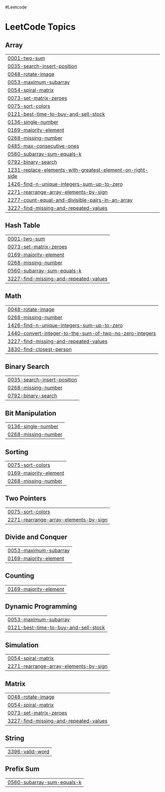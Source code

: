 #Leetcode

<!---LeetCode Topics Start-->
# LeetCode Topics
## Array
|  |
| ------- |
| [0001-two-sum](https://github.com/MohdShayan/DSA/tree/master/0001-two-sum) |
| [0035-search-insert-position](https://github.com/MohdShayan/DSA/tree/master/0035-search-insert-position) |
| [0048-rotate-image](https://github.com/MohdShayan/DSA/tree/master/0048-rotate-image) |
| [0053-maximum-subarray](https://github.com/MohdShayan/DSA/tree/master/0053-maximum-subarray) |
| [0054-spiral-matrix](https://github.com/MohdShayan/DSA/tree/master/0054-spiral-matrix) |
| [0073-set-matrix-zeroes](https://github.com/MohdShayan/DSA/tree/master/0073-set-matrix-zeroes) |
| [0075-sort-colors](https://github.com/MohdShayan/DSA/tree/master/0075-sort-colors) |
| [0121-best-time-to-buy-and-sell-stock](https://github.com/MohdShayan/DSA/tree/master/0121-best-time-to-buy-and-sell-stock) |
| [0136-single-number](https://github.com/MohdShayan/DSA/tree/master/0136-single-number) |
| [0169-majority-element](https://github.com/MohdShayan/DSA/tree/master/0169-majority-element) |
| [0268-missing-number](https://github.com/MohdShayan/DSA/tree/master/0268-missing-number) |
| [0485-max-consecutive-ones](https://github.com/MohdShayan/DSA/tree/master/0485-max-consecutive-ones) |
| [0560-subarray-sum-equals-k](https://github.com/MohdShayan/DSA/tree/master/0560-subarray-sum-equals-k) |
| [0792-binary-search](https://github.com/MohdShayan/DSA/tree/master/0792-binary-search) |
| [1231-replace-elements-with-greatest-element-on-right-side](https://github.com/MohdShayan/DSA/tree/master/1231-replace-elements-with-greatest-element-on-right-side) |
| [1426-find-n-unique-integers-sum-up-to-zero](https://github.com/MohdShayan/DSA/tree/master/1426-find-n-unique-integers-sum-up-to-zero) |
| [2271-rearrange-array-elements-by-sign](https://github.com/MohdShayan/DSA/tree/master/2271-rearrange-array-elements-by-sign) |
| [2277-count-equal-and-divisible-pairs-in-an-array](https://github.com/MohdShayan/DSA/tree/master/2277-count-equal-and-divisible-pairs-in-an-array) |
| [3227-find-missing-and-repeated-values](https://github.com/MohdShayan/DSA/tree/master/3227-find-missing-and-repeated-values) |
## Hash Table
|  |
| ------- |
| [0001-two-sum](https://github.com/MohdShayan/DSA/tree/master/0001-two-sum) |
| [0073-set-matrix-zeroes](https://github.com/MohdShayan/DSA/tree/master/0073-set-matrix-zeroes) |
| [0169-majority-element](https://github.com/MohdShayan/DSA/tree/master/0169-majority-element) |
| [0268-missing-number](https://github.com/MohdShayan/DSA/tree/master/0268-missing-number) |
| [0560-subarray-sum-equals-k](https://github.com/MohdShayan/DSA/tree/master/0560-subarray-sum-equals-k) |
| [3227-find-missing-and-repeated-values](https://github.com/MohdShayan/DSA/tree/master/3227-find-missing-and-repeated-values) |
## Math
|  |
| ------- |
| [0048-rotate-image](https://github.com/MohdShayan/DSA/tree/master/0048-rotate-image) |
| [0268-missing-number](https://github.com/MohdShayan/DSA/tree/master/0268-missing-number) |
| [1426-find-n-unique-integers-sum-up-to-zero](https://github.com/MohdShayan/DSA/tree/master/1426-find-n-unique-integers-sum-up-to-zero) |
| [1440-convert-integer-to-the-sum-of-two-no-zero-integers](https://github.com/MohdShayan/DSA/tree/master/1440-convert-integer-to-the-sum-of-two-no-zero-integers) |
| [3227-find-missing-and-repeated-values](https://github.com/MohdShayan/DSA/tree/master/3227-find-missing-and-repeated-values) |
| [3830-find-closest-person](https://github.com/MohdShayan/DSA/tree/master/3830-find-closest-person) |
## Binary Search
|  |
| ------- |
| [0035-search-insert-position](https://github.com/MohdShayan/DSA/tree/master/0035-search-insert-position) |
| [0268-missing-number](https://github.com/MohdShayan/DSA/tree/master/0268-missing-number) |
| [0792-binary-search](https://github.com/MohdShayan/DSA/tree/master/0792-binary-search) |
## Bit Manipulation
|  |
| ------- |
| [0136-single-number](https://github.com/MohdShayan/DSA/tree/master/0136-single-number) |
| [0268-missing-number](https://github.com/MohdShayan/DSA/tree/master/0268-missing-number) |
## Sorting
|  |
| ------- |
| [0075-sort-colors](https://github.com/MohdShayan/DSA/tree/master/0075-sort-colors) |
| [0169-majority-element](https://github.com/MohdShayan/DSA/tree/master/0169-majority-element) |
| [0268-missing-number](https://github.com/MohdShayan/DSA/tree/master/0268-missing-number) |
## Two Pointers
|  |
| ------- |
| [0075-sort-colors](https://github.com/MohdShayan/DSA/tree/master/0075-sort-colors) |
| [2271-rearrange-array-elements-by-sign](https://github.com/MohdShayan/DSA/tree/master/2271-rearrange-array-elements-by-sign) |
## Divide and Conquer
|  |
| ------- |
| [0053-maximum-subarray](https://github.com/MohdShayan/DSA/tree/master/0053-maximum-subarray) |
| [0169-majority-element](https://github.com/MohdShayan/DSA/tree/master/0169-majority-element) |
## Counting
|  |
| ------- |
| [0169-majority-element](https://github.com/MohdShayan/DSA/tree/master/0169-majority-element) |
## Dynamic Programming
|  |
| ------- |
| [0053-maximum-subarray](https://github.com/MohdShayan/DSA/tree/master/0053-maximum-subarray) |
| [0121-best-time-to-buy-and-sell-stock](https://github.com/MohdShayan/DSA/tree/master/0121-best-time-to-buy-and-sell-stock) |
## Simulation
|  |
| ------- |
| [0054-spiral-matrix](https://github.com/MohdShayan/DSA/tree/master/0054-spiral-matrix) |
| [2271-rearrange-array-elements-by-sign](https://github.com/MohdShayan/DSA/tree/master/2271-rearrange-array-elements-by-sign) |
## Matrix
|  |
| ------- |
| [0048-rotate-image](https://github.com/MohdShayan/DSA/tree/master/0048-rotate-image) |
| [0054-spiral-matrix](https://github.com/MohdShayan/DSA/tree/master/0054-spiral-matrix) |
| [0073-set-matrix-zeroes](https://github.com/MohdShayan/DSA/tree/master/0073-set-matrix-zeroes) |
| [3227-find-missing-and-repeated-values](https://github.com/MohdShayan/DSA/tree/master/3227-find-missing-and-repeated-values) |
## String
|  |
| ------- |
| [3396-valid-word](https://github.com/MohdShayan/DSA/tree/master/3396-valid-word) |
## Prefix Sum
|  |
| ------- |
| [0560-subarray-sum-equals-k](https://github.com/MohdShayan/DSA/tree/master/0560-subarray-sum-equals-k) |
<!---LeetCode Topics End-->